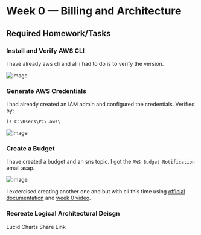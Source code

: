 # Week 0 — Billing and Architecture

## Required Homework/Tasks

### Install and Verify AWS CLI

I have already aws cli and all i had to do is to verify the version.

![image](https://user-images.githubusercontent.com/96833570/220194729-05f4a072-738c-4148-b8a4-8a84c16fa800.png)


### Generate AWS Credentials

I had already created an IAM admin and configured the credentials. Verified by:

`ls C:\Users\PC\.aws\`

![image](https://user-images.githubusercontent.com/96833570/220194900-bce6c646-8306-4a2b-9023-47cd4c09b609.png)


### Create a Budget

I have created a budget and an sns topic. I got the `AWS Budget Notification `email asap.

![image](https://user-images.githubusercontent.com/96833570/220195204-bd6a0de0-d5d4-43e0-acf8-dfe82055064a.png)

I excercised creating another one and but with cli this time using [official documentation](https://docs.aws.amazon.com/cli/latest/reference/budgets/create-budget.html) and [week 0 video](https://www.youtube.com/watch?v=OdUnNuKylHg&list=PLBfufR7vyJJ7k25byhRXJldB5AiwgNnWv&index=16&ab_channel=ExamPro).




### Recreate Logical Architectural Deisgn

Lucid Charts Share Link
